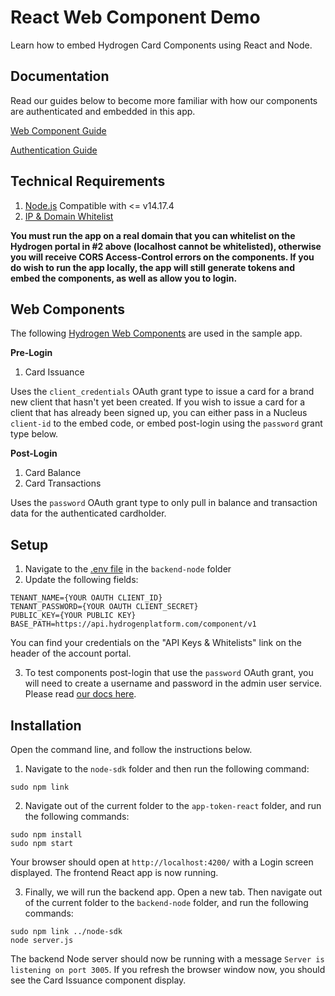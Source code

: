 # React Web Component Demo

Learn how to embed Hydrogen Card Components using React and Node.

## Documentation
Read our guides below to become more familiar with how our components are authenticated and embedded in this app.

[Web Component Guide](https://www.hydrogenplatform.com/docs/no-code-quickstart#web-components)

[Authentication Guide](https://www.hydrogenplatform.com/docs/atom-quickstart#authentication)

## Technical Requirements
1. [Node.js](https://nodejs.org/) Compatible with <= v14.17.4
2. [IP & Domain Whitelist](https://support.hydrogenplatform.com/hc/en-us/articles/1500007613761-How-does-the-API-whitelisting-work-)

**You must run the app on a real domain that you can whitelist on the Hydrogen portal in #2 above (localhost cannot be whitelisted), otherwise you will receive CORS Access-Control errors on the components. If you do wish to run the app locally, the app will still generate tokens and embed the components, as well as allow you to login.**

## Web Components

The following [Hydrogen Web Components](https://www.hydrogenplatform.com/cards-no-code-applications) are used in the sample app.

**Pre-Login**

1. Card Issuance

Uses the `client_credentials` OAuth grant type to issue a card for a brand new client that hasn't yet been created. If you wish to issue a card for a client that has already been signed up, you can either pass in a Nucleus `client-id` to the embed code, or embed post-login using the `password` grant type below.

**Post-Login**

1. Card Balance
2. Card Transactions

Uses the `password` OAuth grant type to only pull in balance and transaction data for the authenticated cardholder.

## Setup

1. Navigate to the [.env file](https://github.com/hydrogen-dev/sample-app/blob/master/react/backend-node/.env) in the `backend-node` folder
2. Update the following fields:
```shell
TENANT_NAME={YOUR OAUTH CLIENT_ID}
TENANT_PASSWORD={YOUR OAUTH CLIENT_SECRET}
PUBLIC_KEY={YOUR PUBLIC KEY}
BASE_PATH=https://api.hydrogenplatform.com/component/v1
```
You can find your credentials on the "API Keys & Whitelists" link on the header of the account portal.

3. To test components post-login that use the `password` OAuth grant, you will need to create a username and password in the admin user service. Please read [our docs here](https://www.hydrogenplatform.com/docs/nucleus/v1/#Create-a-client-in-admin).

## Installation

Open the command line, and follow the instructions below.

1. Navigate to the `node-sdk` folder and then run the following command:

```shell
sudo npm link
```

2. Navigate out of the current folder to the `app-token-react` folder, and run the following commands:

```shell
sudo npm install
sudo npm start
```

Your browser should open at `http://localhost:4200/` with a Login screen displayed. The frontend React app is now running.

3. Finally, we will run the backend app. Open a new tab. Then navigate out of the current folder to the `backend-node` folder, and run the following commands:

```shell
sudo npm link ../node-sdk
node server.js
```

The backend Node server should now be running with a message `Server is listening on port 3005`. If you refresh the browser window now, you should see the Card Issuance component display.
